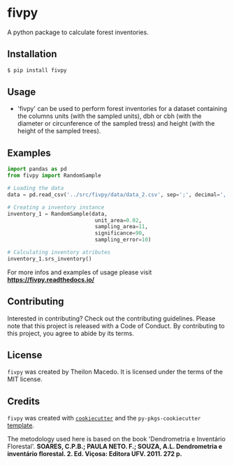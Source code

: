 # fivpy

A python package to calculate forest inventories.

## Installation

```bash
$ pip install fivpy
```
  
## Usage

- 'fivpy' can be used to perform forest inventories for a dataset containing the columns units (with the sampled units), dbh or cbh (with the diameter or circunference of   the sampled tress) and height (with the height of the sampled trees).

## Examples
``` python
import pandas as pd
from fivpy import RandomSample

# Loading the data
data = pd.read_csv('../src/fivpy/data/data_2.csv', sep=';', decimal=',')

# Creating a inventory instance
inventory_1 = RandomSample(data,
                            unit_area=0.02,
                            sampling_area=11,
                            significance=90,
                            sampling_error=10)

# Calculating inventory atributes
inventory_1.srs_inventory()
```
For more infos and examples of usage please visit **https://fivpy.readthedocs.io/**

## Contributing

Interested in contributing? Check out the contributing guidelines. Please note that this project is released with a Code of Conduct. By contributing to this project, you agree to abide by its terms.

## License

`fivpy` was created by Theilon Macedo. It is licensed under the terms of the MIT license.

## Credits

`fivpy` was created with [`cookiecutter`](https://cookiecutter.readthedocs.io/en/latest/) and the `py-pkgs-cookiecutter` [template](https://github.com/py-pkgs/py-pkgs-cookiecutter).  

The metodology used here is based on the book 'Dendrometria e Inventário Florestal'. **SOARES, C.P.B.; PAULA NETO. F.; SOUZA, A.L. Dendrometria e inventário florestal. 2. Ed. Viçosa: Editora UFV. 2011. 272 p.**